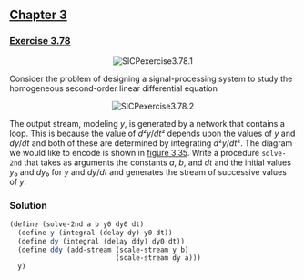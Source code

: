 ## [Chapter 3](../index.md#3-Modularity-Objects-and-State)

### [Exercise 3.78](https://mitpress.mit.edu/sites/default/files/sicp/full-text/book/book-Z-H-24.html#%_thm_3.78)

<p align="center">
  <img src="https://i.ibb.co/TPVxhBX/SICPexercise3-78-1.png" alt="SICPexercise3.78.1" title="SICPexercise3.78.1">
</p>

Consider the problem of designing a signal-processing system to study the homogeneous second-order linear differential equation

<p align="center">
  <img src="https://i.ibb.co/cYBCn0M/SICPexercise3-78-2.png" alt="SICPexercise3.78.2" title="SICPexercise3.78.2">
</p>

The output stream, modeling _y_, is generated by a network that contains a loop. This is because the value of <i>d</i>²<i>y</i>/<i>dt</i>² depends upon the values of _y_ and _dy_/_dt_ and both of these are determined by integrating <i>d</i>²<i>y</i>/<i>dt</i>². The diagram we would like to encode is shown in [figure 3.35][1]. Write a procedure `solve-2nd` that takes as arguments the constants _a_, _b_, and _dt_ and the initial values <i>y</i>₀ and <i>dy</i>₀ for _y_ and _dy_/_dt_ and generates the stream of successive values of _y_. 

### Solution

```scheme
(define (solve-2nd a b y0 dy0 dt)
  (define y (integral (delay dy) y0 dt))
  (define dy (integral (delay ddy) dy0 dt))
  (define ddy (add-stream (scale-stream y b)
                          (scale-stream dy a)))
  y)
```

[1]: https://mitpress.mit.edu/sites/default/files/sicp/full-text/book/book-Z-H-24.html#%_fig_3.35


